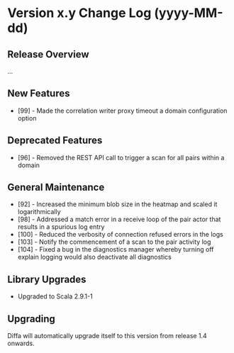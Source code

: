 # Version x.y Change Log (yyyy-MM-dd)

## Release Overview

...

## New Features

* [99]  - Made the correlation writer proxy timeout a domain configuration option

## Deprecated Features

* [96]  - Removed the REST API call to trigger a scan for all pairs within a domain

## General Maintenance

* [92]  - Increased the minimum blob size in the heatmap and scaled it logarithmically
* [98]  - Addressed a match error in a receive loop of the pair actor that results in a spurious log entry
* [100] - Reduced the verbosity of connection refused errors in the logs
* [103] - Notify the commencement of a scan to the pair activity log
* [104] - Fixed a bug in the diagnostics manager whereby turning off explain logging would also deactivate all diagnostics

## Library Upgrades

* Upgraded to Scala 2.9.1-1

## Upgrading

Diffa will automatically upgrade itself to this version from release 1.4 onwards.